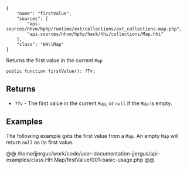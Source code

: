 ``` yamlmeta
{
    "name": "firstValue",
    "sources": [
        "api-sources/hhvm/hphp/runtime/ext/collections/ext_collections-map.php",
        "api-sources/hhvm/hphp/hack/hhi/collections/Map.hhi"
    ],
    "class": "HH\\Map"
}
```




Returns the first value in the current ` Map `




``` Hack
public function firstValue(): ?Tv;
```




## Returns




+ ` ?Tv ` - The first value in the current `` Map ``,  or ``` null ``` if the ```` Map ```` is
  empty.




## Examples




The following example gets the first value from a ` Map `. An empty `` Map `` will return ``` null ``` as its first value.







@@ /home/jjergus/work/code/user-documentation-jjergus/api-examples/class.HH.Map/firstValue/001-basic-usage.php @@
<!-- HHAPIDOC -->
